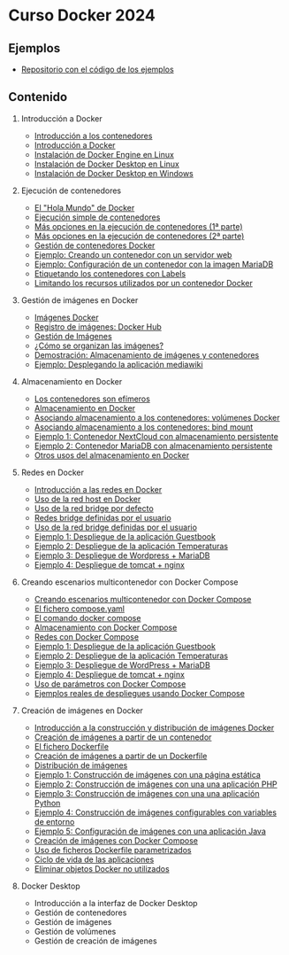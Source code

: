 # Curso Docker 2024

## Ejemplos

* [Repositorio con el código de los ejemplos](https://github.com/josedom24/ejemplos_curso_docker_ow)

## Contenido

1. Introducción a Docker
	* [Introducción a los contenedores](contenido/modulo1/contenedores.md)
    * [Introducción a Docker](contenido/modulo1/docker.md)
    * [Instalación de Docker Engine en Linux](contenido/modulo1/instalacion_linux.md)
    * [Instalación de Docker Desktop en Linux](contenido/modulo1/desktop_linux.md)
    * [Instalación de Docker Desktop en Windows](contenido/modulo1/desktop_windows.md)
    
2. Ejecución de contenedores
    * [El "Hola Mundo" de Docker](contenido/modulo2/holamundo.md) 
    * [Ejecución simple de contenedores](contenido/modulo2/contenedor.md) 
    * [Más opciones en la ejecución de contenedores (1ª parte)](contenido/modulo2/masopciones.md)
    * [Más opciones en la ejecución de contenedores (2ª parte)](contenido/modulo2/masopciones2.md)
    * [Gestión de contenedores Docker](contenido/modulo2/gestion.md)
    * [Ejemplo: Creando un contenedor con un servidor web](contenido/modulo2/web.md)
    * [Ejemplo: Configuración de un contenedor con la imagen MariaDB](contenido/modulo2/mariadb.md)
    * [Etiquetando los contenedores con Labels](contenido/modulo2/labels.md)
    * [Limitando los recursos utilizados por un contenedor Docker](contenido/modulo2/limite.md)

3. Gestión de imágenes en Docker
    * [Imágenes Docker](contenido/modulo3/imagenes.md)
    * [Registro de imágenes: Docker Hub](contenido/modulo3/dockerhub.md)
    * [Gestión de Imágenes](contenido/modulo3/gestion.md)
    * [¿Cómo se organizan las imágenes?](contenido/modulo3/organizacion.md)
    * [Demostración: Almacenamiento de imágenes y contenedores](contenido/modulo3/almacenamiento.md)
    * [Ejemplo: Desplegando la aplicación mediawiki](contenido/modulo3/mediawiki.md)

4. Almacenamiento en Docker
    * [Los contenedores son efímeros](contenido/modulo4/efimeros.md)
    * [Almacenamiento en Docker](contenido/modulo4/almacenamiento.md)
    * [Asociando almacenamiento a los contenedores: volúmenes Docker](contenido/modulo4/volumen.md)
    * [Asociando almacenamiento a los contenedores: bind mount](contenido/modulo4/bindmount.md)
    * [Ejemplo 1: Contenedor NextCloud con almacenamiento persistente](contenido/modulo4/nextcloud.md)
    * [Ejemplo 2: Contenedor MariaDB con almacenamiento persistente](contenido/modulo4/mariadb.md)
    * [Otros usos del almacenamiento en Docker](contenido/modulo4/otrosusos.md)

5. Redes en Docker
    * [Introducción a las redes en Docker](contenido/modulo5/redes.md)
    * [Uso de la red host en Docker](contenido/modulo5/host.md)
    * [Uso de la red bridge por defecto](contenido/modulo5/bridge.md)
    * [Redes bridge definidas por el usuario](contenido/modulo5/usuario.md)
    * [Uso de la red bridge definidas por el usuario](contenido/modulo5/usuario2.md)
    * [Ejemplo 1: Despliegue de la aplicación Guestbook](contenido/modulo5/ejemplo1.md)
    * [Ejemplo 2: Despliegue de la aplicación Temperaturas](contenido/modulo5/ejemplo2.md)
    * [Ejemplo 3: Despliegue de Wordpress + MariaDB](contenido/modulo5/ejemplo3.md)
    * [Ejemplo 4: Despliegue de tomcat + nginx](contenido/modulo5/ejemplo4.md) 

6. Creando escenarios multicontenedor con Docker Compose
    * [Creando escenarios multicontenedor con Docker Compose](contenido/modulo6/compose.md) 
    * [El fichero compose.yaml](contenido/modulo6/docker_compose.md) 
    * [El comando docker compose](contenido/modulo6/comando.md) 
    * [Almacenamiento con Docker Compose](contenido/modulo6/almacenamiento.md)
    * [Redes con Docker Compose](contenido/modulo6/redes.md)
    * [Ejemplo 1: Despliegue de la aplicación Guestbook](contenido/modulo6/ejemplo1.md)
    * [Ejemplo 2: Despliegue de la aplicación Temperaturas](contenido/modulo6/ejemplo2.md)
    * [Ejemplo 3: Despliegue de WordPress + MariaDB](contenido/modulo6/ejemplo3.md)
    * [Ejemplo 4: Despliegue de tomcat + nginx](contenido/modulo6/ejemplo4.md)
    * [Uso de parámetros con Docker Compose](contenido/modulo6/variables.md)
    * [Ejemplos reales de despliegues usando Docker Compose](contenido/modulo6/ejemplos.md) 

7. Creación de imágenes en Docker
    * [Introducción a la construcción y distribución de imágenes Docker](contenido/modulo7/introduccion.md)
    * [Creación de imágenes a partir de un contenedor](contenido/modulo7/contedor.md)
    * [El fichero Dockerfile](contenido/modulo7/dockerfile.md)
    * [Creación de imágenes a partir de un Dockerfile](contenido/modulo7/build.md)
    * [Distribución de imágenes](contenido/modulo7/distribucion.md)
    * [Ejemplo 1: Construcción de imágenes con una página estática](contenido/modulo7/ejemplo1.md)
    * [Ejemplo 2: Construcción de imágenes con una una aplicación PHP](contenido/modulo7/ejemplo2.md)
    * [Ejemplo 3: Construcción de imágenes con una una aplicación Python](contenido/modulo7/ejemplo3.md)
    * [Ejemplo 4: Construcción de imágenes configurables con variables de entorno](contenido/modulo7/ejemplo4.md)
    * [Ejemplo 5: Configuración de imágenes con una aplicación Java](contenido/modulo7/ejemplo5.md)
    * [Creación de imágenes con Docker Compose](contenido/modulo7/compose_build.md)
    * [Uso de ficheros Dockerfile parametrizados](contenido/modulo7/variables.md)
    * [Ciclo de vida de las aplicaciones](contenido/modulo7/ciclodevida.md)
    * [Eliminar objetos Docker no utilizados](contenido/modulo7/prune.md)

8. Docker Desktop
    * Introducción a la interfaz de Docker Desktop
    * Gestión de contenedores
    * Gestión de imágenes
    * Gestión de volúmenes
    * Gestión de creación de imágenes

